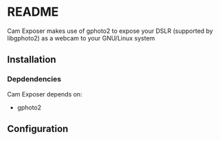 # README

Cam Exposer makes use of gphoto2 to expose your DSLR (supported by libgphoto2)
as a webcam to your GNU/Linux system

## Installation

### Depdendencies
Cam Exposer depends on:

- gphoto2

## Configuration


